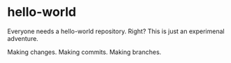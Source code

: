 # hello-world
Everyone needs a hello-world repository.  Right?
This is just an experimenal adventure.

Making changes.  Making commits.  Making branches.

